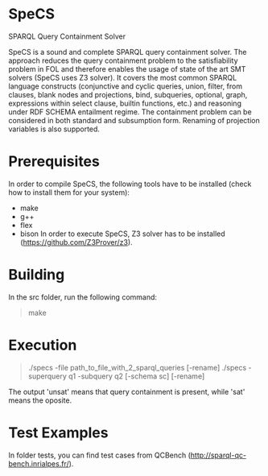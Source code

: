 # SpeCS
SPARQL Query Containment Solver

SpeCS is a sound and complete SPARQL query containment solver.
The approach reduces the query containment problem to the satisfiability problem in FOL and therefore enables the usage of state of the art SMT solvers (SpeCS uses Z3 solver).
It covers the most common SPARQL language constructs (conjunctive and cyclic queries, union, filter, from clauses, blank nodes and projections, bind, subqueries, optional, graph, expressions within select clause, builtin functions, etc.) and reasoning under RDF SCHEMA entailment regime.
The containment problem can be considered in both standard and subsumption form.
Renaming of projection variables is also supported.

# Prerequisites
In order to compile SpeCS, the following tools have to be installed (check how to install them for your system):
- make
- g++
- flex
- bison
In order to execute SpeCS, Z3 solver has to be installed (https://github.com/Z3Prover/z3).

# Building
In the src folder, run the following command:
> make

# Execution
> ./specs -file path_to_file_with_2_sparql_queries [-rename]
> ./specs -superquery q1 -subquery q2 [-schema sc] [-rename]

The output 'unsat' means that query containment is present, while 'sat' means the oposite.

# Test Examples
In folder tests, you can find test cases from QCBench (http://sparql-qc-bench.inrialpes.fr/).



